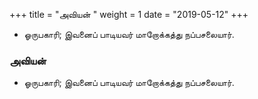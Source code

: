 ﻿+++
title = "அவியன்  "
weight = 1
date = "2019-05-12"
+++


-  ஓருபகாரி; இவனைப் பாடியவர் மாறோக்கத்து நப்பசலையார். 
  
### அவியன்  
-  ஓருபகாரி; இவனைப் பாடியவர் மாறோக்கத்து நப்பசலையார். 
